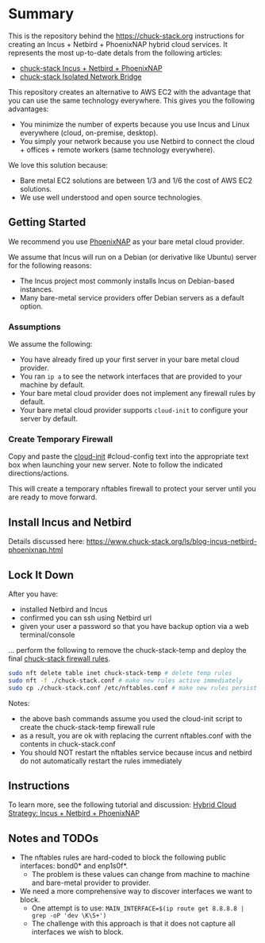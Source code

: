 # Summary

This is the repository behind the <https://chuck-stack.org> instructions for creating an Incus + Netbird + PhoenixNAP hybrid cloud services. It represents the most up-to-date detals from the following articles:

- [chuck-stack Incus + Netbird + PhoenixNAP](https://www.chuck-stack.org/ls/blog-incus-netbird-phoenixnap.html)
- [chuck-stack Isolated Network Bridge](https://www.chuck-stack.org/ls/blog-incus-netbird-phoenixnap-isolated.html)

This repository creates an alternative to AWS EC2 with the advantage that you can use the same technology everywhere. This gives you the following advantages:

- You minimize the number of experts because you use Incus and Linux everywhere (cloud, on-premise, desktop).
- You simply your network because you use Netbird to connect the cloud + offices + remote workers (same technology everywhere).

We love this solution because:

- Bare metal EC2 solutions are between 1/3 and 1/6 the cost of AWS EC2 solutions.
- We use well understood and open source technologies.

## Getting Started

We recommend you use [PhoenixNAP](https://phoenixnap.com/bare-metal-cloud) as your bare metal cloud provider.

We assume that Incus will run on a Debian (or derivative like Ubuntu) server for the following reasons:

- The Incus project most commonly installs Incus on Debian-based instances.
- Many bare-metal service providers offer Debian servers as a default option.

### Assumptions

We assume the following:

- You have already fired up your first server in your bare metal cloud provider.
- You ran `ip a` to see the network interfaces that are provided to your machine by default.
- Your bare metal cloud provider does not implement any firewall rules by default.
- Your bare metal cloud provider supports `cloud-init` to configure your server by default.

### Create Temporary Firewall

Copy and paste the [cloud-init](./discuss-cloud-init.md) #cloud-config text into the appropriate text box when launching your new server. Note to follow the indicated directions/actions.

This will create a temporary nftables firewall to protect your server until you are ready to move forward.

## Install Incus and Netbird

Details discussed here: <https://www.chuck-stack.org/ls/blog-incus-netbird-phoenixnap.html>

## Lock It Down

After you have:
- installed Netbird and Incus
- confirmed you can ssh using Netbird url
- given your user a password so that you have backup option via a web terminal/console

... perform the following to remove the chuck-stack-temp and deploy the final [chuck-stack firewall rules](./chuck-stack.conf).

```bash
sudo nft delete table inet chuck-stack-temp # delete temp rules
sudo nft -f ./chuck-stack.conf # make new rules active immediately
sudo cp ./chuck-stack.conf /etc/nftables.conf # make new rules persist
```

Notes:

- the above bash commands assume you used the cloud-init script to create the chuck-stack-temp firewall rule
- as a result, you are ok with replacing the current nftables.conf with the contents in chuck-stack.conf
- You should NOT restart the nftables service because incus and netbird do not automatically restart the rules immediately

## Instructions

To learn more, see the following tutorial and discussion: [Hybrid Cloud Strategy: Incus + Netbird + PhoenixNAP](https://www.chuck-stack.org/ls/blog-incus-netbird-phoenixnap.html)

## Notes and TODOs

- The nftables rules are hard-coded to block the following public interfaces: bond0* and enp1s0f*.
  - The problem is these values can change from machine to machine and bare-metal provider to provider.
- We need a more comprehensive way to discover interfaces we want to block.
  - One attempt is to use: `MAIN_INTERFACE=$(ip route get 8.8.8.8 | grep -oP 'dev \K\S+')`
  - The challenge with this approach is that it does not capture all interfaces we wish to block.
